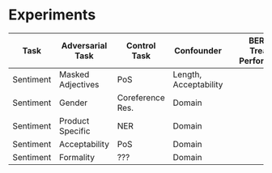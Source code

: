 # Experiments

| Task      | Adversarial Task  | Control Task     | Confounder            |     | BERT-O Treated Performance | BERT-CF Treated Performance | INLP Treated Performance |     | BERT-O Control Performance | BERT-CF Control Performance | INLP Control Performance |     | BERT-O Task Performance | BERT-CF Task Performance | INLP Task Performance |     | Treated ATE_gt | Treated CONEXP | Treated TReATE | Treated INLP_ATE |
| --------- | ----------------- | ---------------- | --------------------- | --- | -------------------------- | --------------------------- | ------------------------ | --- | -------------------------- | --------------------------- | ------------------------ | --- | ----------------------- | ------------------------ | --------------------- | --- | -------------- | -------------- | -------------- | ---------------- |
| Sentiment | Masked Adjectives | PoS              | Length, Acceptability |     |                            |                             |                          |     |                            |                             |                          |     |                         |                          |                       |     |                |                |                |                  |
| Sentiment | Gender            | Coreference Res. | Domain                |     |                            |                             |                          |     |                            |                             |                          |     |                         |                          |                       |     |                |                |                |                  |
| Sentiment | Product Specific  | NER              | Domain                |     |                            |                             |                          |     |                            |                             |                          |     |                         |                          |                       |     |                |                |                |                  |
| Sentiment | Acceptability     | PoS              | Domain                |     |                            |                             |                          |     |                            |                             |                          |     |                         |                          |                       |     |                |                |                |                  |
| Sentiment | Formality         | ???              | Domain                |     |                            |                             |                          |     |                            |                             |                          |     |                         |                          |                       |     |                |                |                |                  |


